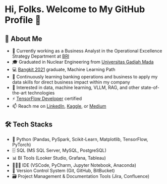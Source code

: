 # Hi, Folks. Welcome to My GitHub Profile 👋

## 🚀 About Me
- 💼 Currently working as a Business Analyst in the Operational Excellence Strategy Department at <a href="https://https://bri.co.id/en/home" target="_blank">BRI</a>
- 🎓 Graduated in Nuclear Engineering from <a href="https://www.ugm.ac.id/en" target="_blank">Universitas Gadjah Mada</a>
- 💻 <a href="https://grow.google/intl/id_id/bangkit/" target="_blank">Bangkit 2021</a> graduate, Machine Learning Path
- 🌱 Continuously learning banking operations and business to apply my data skills for direct business impact within my company
- 👀 Interested in data, machine learning, VLLM, RAG, and other state-of-the-art technologies
- ⚡ <a href="https://www.credential.net/63b72c21-21f8-4883-a992-d0abd24329d0#gs.e9kkzy" target="_blank">TensorFlow Developer</a> certified
- 📫 Reach me on <a href="https://www.linkedin.com/in/fafafwzn/" target="_blank">LinkedIn</a>, <a href="https://www.kaggle.com/fafafwzn" target="_blank">Kaggle</a>, or <a href="https://fafafwzn.medium.com/" target="_blank">Medium</a>

## 🛠️ Tech Stacks
- 🐍 Python (Pandas, PySpark, Scikit-Learn, Matplotlib, TensorFlow, PyTorch)
- 🗄️ SQL (MS SQL Server, MySQL, PostgreSQL)
- 📊 BI Tools (Looker Studio, Grafana, Tableau)
- 👨🏻‍💻 IDE (VSCode, PyCharm, Jupyter Notebook, Anaconda)
- 🔗 Version Control System (Git, GitHub, BitBucket)
- 🗃️ Project Management & Documentation Tools (Jira, Confluence)
